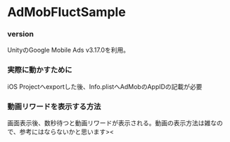 # AdMobFluctSample

### version
UnityのGoogle Mobile Ads v3.17.0を利用。

### 実際に動かすために
iOS Projectへexportした後、Info.plistへAdMobのAppIDの記載が必要

### 動画リワードを表示する方法
画面表示後、数秒待つと動画リワードが表示される。動画の表示方法は雑なので、参考にはならないかと思います><
